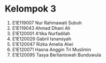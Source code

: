 # Kelompok 3

1. E1E119007 Nur Rahmawati Subuh
2. E1E119043 Ahmad Dhani Ali
3. E1E120001 A'tika Nurfadilah
4. E1E120029 Gabril Isnansyah
5. E1E120047 Rizka Amelia Alwi
6. E1E120071 Hasna Anggin Tri Muslimin
7. E1E120095 Tasya Berlianiswah Bunduwula
